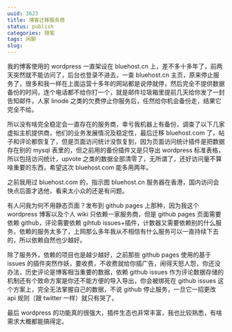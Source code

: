```yaml
---
uuid: 3623
title: 博客迁移服务商
status: publish
categories: 随笔
tags: 闲聊
slug: 
---
```

我的博客使用的 wordpress 一直架设在 bluehost.cn 上，差不多十多年了，前两天突然就不能访问了，后台也登录不进去，一查 bluehost.cn 主页，原来停止服务了，很多和我一样在上面运营十多年的网站都是说停就停，然后完全不提供数据备份的时间，连个电话都不给你打一个，就是邮件垃圾箱里提前几天给你发了一封告知邮件，人家 linode 之类的欠费停止你服务后，任然给你机会备份走，结果它完全不给。

所以没有啥完全稳定会一直存在的服务商，幸亏我机器上有备份，调查了以下几家虚拟主机提供商，他们的业务发展情况及稳定性，最后迁移 bluehost.com 了，帖子和评论都恢复了，但是页面访问统计没恢复到，因为页面访问统计插件是把数据存在别的 mysql 表里的，但之前用的备份插件又是只导出 wordpress 标准表格，所以包括访问统计，upvote 之类的数据全部清零了，无所谓了，还好访问量不算啥重要的东西，希望这次 bluehost.com 能多用两年。

之前我用过 bluehost.com 的，指示图 bluehost.cn 服务器在香港，国内访问会快点后面才选他，看来太小众的还是有问题。

有人问我为何不用静态页面？发布到 github pages 上那种，因为我这个 wordpress 博客以及个人 wiki 只依赖一家服务商，但是 github pages 页面需要依赖 github，评论需要依赖 gihtub issues+插件，计数器又需要依赖别的什么服务，依赖的服务太多了，上网那么多年我从不相信有什么服务可以一直持续下去的，所以依赖自然也少越好。

除了服务外，依赖的项目也是越少越好，之前那些 github pages 使用的基于 issues 的插件突然作妖，要收费，不收费就给你插广告，闹得天怒人怨，你还没办法，历史评论是博客相当重要的数据，依赖 github issues 作为评论数据存储的机制还有个致命方案是你还不能方便的导入导出，你会被绑死在 github issues 这个方案上，完全无法掌握自己的数据，不说 github 停止服务，一旦它一招更改 api 规则（跟 twitter 一样）就只有哭了。

最后 wordpress 的功能真的很强大，插件生态也非常丰富，我也比较熟悉，有啥需求大概都能搞得定。

